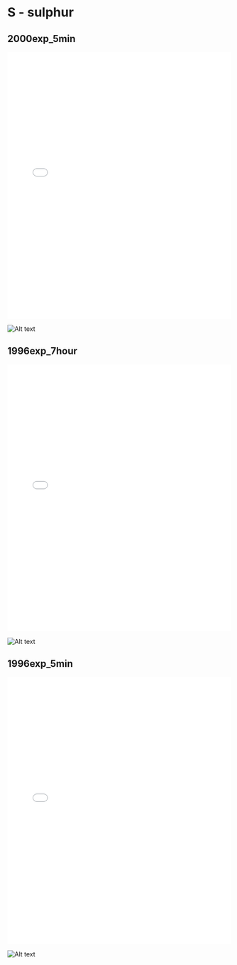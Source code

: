 # S - sulphur

## 2000exp_5min

<iframe src="../../html/S_2000exp_5min.html" width="100%" height="600px" frameborder="0"></iframe>

![Alt text](S_2000exp_5min.png)

## 1996exp_7hour

<iframe src="../../html/S_1996exp_7hour.html" width="100%" height="600px" frameborder="0"></iframe>

![Alt text](S_1996exp_7hour.png)

## 1996exp_5min

<iframe src="../../html/S_1996exp_5min.html" width="100%" height="600px" frameborder="0"></iframe>

![Alt text](S_1996exp_5min.png)

